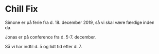 # Chill Fix

Simone er på ferie fra d. 18. december 2019, så vi skal være færdige inden da.

Jonas er på conference fra d. 5-7. december.

Så vi har indtil d. 5 og lidt tid efter d. 7.


